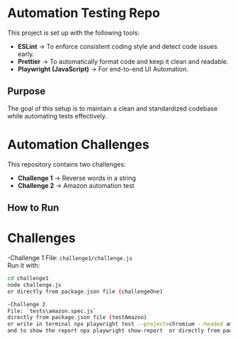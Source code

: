 # Automation Testing Repo

This project is set up with the following tools:

- **ESLint** → To enforce consistent coding style and detect code issues early.
- **Prettier** → To automatically format code and keep it clean and readable.
- **Playwright (JavaScript)** → For end-to-end UI Automation.

## Purpose

The goal of this setup is to maintain a clean and standardized codebase while automating tests effectively.

# Automation Challenges

This repository contains two challenges:

- **Challenge 1** → Reverse words in a string
- **Challenge 2** → Amazon automation test

## How to Run

# Challenges

-Challenge 1
File: `challenge1/challenge.js`  
Run it with:

```bash
cd challenge1
node challenge.js
or directly from package.json file (challengeOne)

-Challenge 2
File: `tests\amazon.spec.js`
directly from package.json file (testAmazon)
or write in terminal npx playwright test --project=chromium --headed amazon.spec.js
and to show the report npx playwright show-report  or directly from package.json (reportHtml)

```
